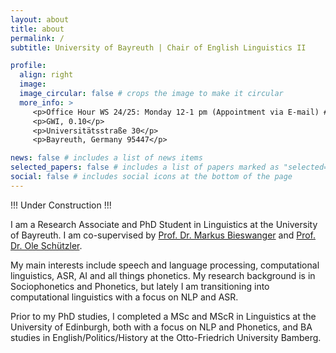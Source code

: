 ```yaml
---
layout: about
title: about
permalink: /
subtitle: University of Bayreuth | Chair of English Linguistics II

profile:
  align: right
  image: 
  image_circular: false # crops the image to make it circular
  more_info: >
     <p>Office Hour WS 24/25: Monday 12-1 pm (Appointment via E-mail) # <a href="https://calendar.app.google/x95MjBD7ATn8MArw8">Book here</a></p>
     <p>GWI, 0.10</p>
     <p>Universitätsstraße 30</p>
     <p>Bayreuth, Germany 95447</p>

news: false # includes a list of news items
selected_papers: false # includes a list of papers marked as "selected={true}"
social: false # includes social icons at the bottom of the page
---
```

!!! Under Construction !!!

I am a Research Associate and PhD Student in Linguistics at the University of Bayreuth. I am co-supervised by [Prof. Dr. Markus Bieswanger](https://www.english-linguistics2.uni-bayreuth.de/de/team/bieswanger/index.php) and [Prof. Dr. Ole Schützler](https://www.uni-leipzig.de/personenprofil/mitarbeiter/prof-dr-ole-schuetzler). 

My main interests include speech and language processing, computational linguistics, ASR, AI and all things phonetics. My research background is in Sociophonetics and Phonetics, but lately I am transitioning into computational linguistics with a focus on NLP and ASR.

Prior to my PhD studies, I completed a MSc and MScR in Linguistics at the University of Edinburgh, both with a focus on NLP and Phonetics, and BA studies in English/Politics/History at the Otto-Friedrich University Bamberg.
